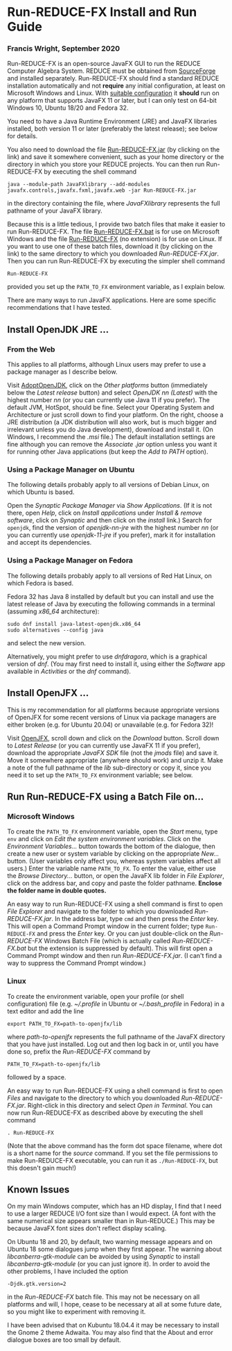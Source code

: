 # Run-REDUCE-FX Install and Run Guide

### Francis Wright, September 2020

Run-REDUCE-FX is an open-source JavaFX GUI to run the REDUCE Computer
Algebra System.  REDUCE must be obtained from
[SourceForge](https://sourceforge.net/projects/reduce-algebra/) and
installed separately.  Run-REDUCE-FX should find a standard REDUCE
installation automatically and not **require** any initial
configuration, at least on Microsoft Windows and Linux.  With
[suitable
configuration](https://fjwright.github.io/Run-REDUCE-FX/UserGuide.html#Configure)
it **should** run on any platform that supports JavaFX 11 or later,
but I can only test on 64-bit Windows 10, Ubuntu 18/20 and Fedora 32.

You need to have a Java Runtime Environment (JRE) and JavaFX libraries
installed, both version 11 or later (preferably the latest release);
see below for details.

You also need to download the file
[Run-REDUCE-FX.jar](https://github.com/fjwright/Run-REDUCE-FX/releases/latest/download/Run-REDUCE-FX.jar)
(by clicking on the link) and save it somewhere convenient, such as
your home directory or the directory in which you store your REDUCE
projects.  You can then run Run-REDUCE-FX by executing the shell
command

    java --module-path JavaFXlibrary --add-modules javafx.controls,javafx.fxml,javafx.web -jar Run-REDUCE-FX.jar

in the directory containing the file, where *JavaFXlibrary* represents
the full pathname of your JavaFX library.

Because this is a little tedious, I provide two batch files that make
it easier to run Run-REDUCE-FX.  The file
[Run-REDUCE-FX.bat](https://github.com/fjwright/Run-REDUCE-FX/releases/download/v1.6/Run-REDUCE-FX.bat)
is for use on Microsoft Windows and the file
[Run-REDUCE-FX](https://github.com/fjwright/Run-REDUCE-FX/releases/download/v1.6/Run-REDUCE-FX)
(no extension) is for use on Linux.  If you want to use one of these
batch files, download it (by clicking on the link) to the same
directory to which you downloaded *Run-REDUCE-FX.jar*.  Then you can
run Run-REDUCE-FX by executing the simpler shell command

    Run-REDUCE-FX

provided you set up the `PATH_TO_FX` environment variable, as I
explain below.

There are many ways to run JavaFX applications.  Here are some
specific recommendations that I have tested.


## Install OpenJDK JRE ...

### From the Web

This applies to all platforms, although Linux users may prefer to use
a package manager as I describe below.

Visit [AdoptOpenJDK](https://adoptopenjdk.net/), click on the *Other
platforms* button (immediately below the *Latest release* button) and
select *OpenJDK nn (Latest)* with the highest number *nn* (or you can
currently use Java 11 if you prefer).  The default JVM, HotSpot,
should be fine.  Select your Operating System and Architecture or just
scroll down to find your platform.  On the right, choose a JRE
distribution (a JDK distribution will also work, but is much bigger
and irrelevant unless you do Java development), download and install
it.  (On Windows, I recommend the *.msi* file.)  The default
installation settings are fine although you can remove the *Associate
.jar* option unless you want it for running other Java applications
(but keep the *Add to PATH* option).

### Using a Package Manager on Ubuntu

The following details probably apply to all versions of Debian Linux,
on which Ubuntu is based.

Open the *Synaptic Package Manager* via *Show Applications*.  (If it
is not there, open *Help*, click on *Install applications* under
*Install & remove software*, click on *Synaptic* and then click on the
*install* link.)  Search for `openjdk`, find the version of
*openjdk-nn-jre* with the highest number *nn* (or you can currently
use *openjdk-11-jre* if you prefer), mark it for installation and
accept its dependencies.


### Using a Package Manager on Fedora

The following details probably apply to all versions of Red Hat Linux,
on which Fedora is based.

Fedora 32 has Java 8 installed by default but you can install and use
the latest release of Java by executing the following commands
in a terminal (assuming *x86_64* architecture):

``` shell
sudo dnf install java-latest-openjdk.x86_64
sudo alternatives --config java
```

and select the new version.

Alternatively, you might prefer to use *dnfdragora*, which is a
graphical version of *dnf*.  (You may first need to install it, using
either the *Software* app available in *Activities* or the *dnf*
command).


## Install OpenJFX ...

This is my recommendation for all platforms because appropriate
versions of OpenJFX for some recent versions of Linux via package
managers are either broken (e.g. for Ubuntu 20.04) or unavailable
(e.g. for Fedora 32)!

Visit [OpenJFX](https://openjfx.io/), scroll down and click on the
*Download* button.  Scroll down to *Latest Release* (or you can
currently use JavaFX 11 if you prefer), download the appropriate
*JavaFX SDK* file (not the *jmods* file) and save it.  Move it
somewhere appropriate (anywhere should work) and unzip it.  Make a
note of the full pathname of the *lib* sub-directory or copy it, since
you need it to set up the `PATH_TO_FX` environment variable; see
below.


## Run Run-REDUCE-FX using a Batch File on...

### Microsoft Windows

To create the `PATH_TO_FX` environment variable, open the *Start*
menu, type `env` and click on *Edit the system environment variables*.
Click on the *Environment Variables...* button towards the bottom of
the dialogue, then create a new user or system variable by clicking on
the appropriate *New...* button.  (User variables only affect you,
whereas system variables affect all users.)  Enter the variable name
`PATH_TO_FX`.  To enter the value, either use the *Browse
Directory...* button, or open the JavaFX lib folder in *File
Explorer*, click on the address bar, and copy and paste the folder
pathname.  **Enclose the folder name in double quotes.**

An easy way to run Run-REDUCE-FX using a shell command is first to
open *File Explorer* and navigate to the folder to which you
downloaded *Run-REDUCE-FX.jar*.  In the address bar, type `cmd` and
then press the *Enter* key.  This will open a Command Prompt window in
the current folder; type `Run-REDUCE-FX` and press the *Enter* key.
Or you can just double-click on the *Run-REDUCE-FX* Windows Batch File
(which is actually called *Run-REDUCE-FX.bat* but the extension is
suppressed by default). This will first open a Command Prompt window
and then run *Run-REDUCE-FX.jar*.  (I can't find a way to suppress the
Command Prompt window.)

### Linux

To create the environment variable, open your profile (or shell
configuration) file (e.g. *~/.profile* in Ubuntu or *~/.bash_profile*
in Fedora) in a text editor and add the line

    export PATH_TO_FX=path-to-openjfx/lib

where *path-to-openjfx* represents the full pathname of the JavaFX
directory that you have just installed.  Log out and then log back in
or, until you have done so, prefix the *Run-REDUCE-FX* command by

    PATH_TO_FX=path-to-openjfx/lib

followed by a space.

An easy way to run Run-REDUCE-FX using a shell command is first to
open *Files* and navigate to the directory to which you downloaded
*Run-REDUCE-FX.jar*.  Right-click in this directory and select *Open
in Terminal*.  You can now run Run-REDUCE-FX as described above by
executing the shell command

    . Run-REDUCE-FX

(Note that the above command has the form dot space filename, where
dot is a short name for the *source* command.  If you set the file
permissions to make Run-REDUCE-FX executable, you can run it as
`./Run-REDUCE-FX`, but this doesn't gain much!)


## Known Issues

On my main Windows computer, which has an HD display, I find that I
need to use a larger REDUCE I/O font size than I would expect.  (A
font with the same numerical size appears smaller than in Run-REDUCE.)
This may be because JavaFX font sizes don't reflect display scaling.

On Ubuntu 18 and 20, by default, two warning message appears and on
Ubuntu 18 some dialogues jump when they first appear.  The warning
about *libcanberra-gtk-module* can be avoided by using *Synaptic* to
install *libcanberra-gtk-module* (or you can just ignore it).  In
order to avoid the other problems, I have included the option

    -Djdk.gtk.version=2

in the *Run-REDUCE-FX* batch file.  This may not be necessary on all
platforms and will, I hope, cease to be necessary at all at some
future date, so you might like to experiment with removing it.

I have been advised that on Kubuntu 18.04.4 it may be necessary to
install the Gnome 2 theme Adwaita.  You may also find that the About
and error dialogue boxes are too small by default.
